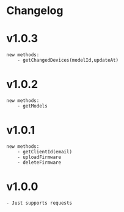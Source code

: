 # Changelog

# v1.0.3
	new methods:
		- getChangedDevices(modelId,updateAt)

# v1.0.2
	new methods:
		- getModels

# v1.0.1
	new methods:
		- getClientId(email)
		- uploadFirmware
		- deleteFirmware

# v1.0.0
	- Just supports requests
